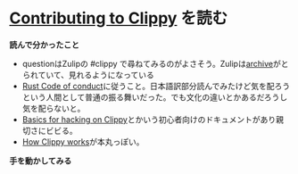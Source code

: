 # [Contributing to Clippy](https://github.com/rust-lang/rust-clippy/blob/master/CONTRIBUTING.md#writing-code) を読む

**読んで分かったこと**

- questionはZulipの #clippy で尋ねてみるのがよさそう。Zulipは[archive](https://zulip-archive.rust-lang.org/)がとられていて、見れるようになっている
- [Rust Code of conduct](https://www.rust-lang.org/policies/code-of-conduct)に従うこと。日本語訳部分読んでみたけど気を配ろうという人間として普通の振る舞いだった。でも文化の違いとかあるだろうし気を配らないと。
- [Basics for hacking on Clippy](https://github.com/rust-lang/rust-clippy/blob/master/doc/basics.md)とかいう初心者向けのドキュメントがあり親切さにビビる。
- [How Clippy works](https://github.com/rust-lang/rust-clippy/blob/master/CONTRIBUTING.md#how-clippy-works)が本丸っぽい。

**手を動かしてみる**


